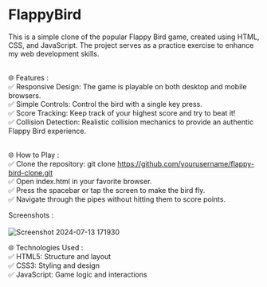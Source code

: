 # FlappyBird
This is a simple clone of the popular Flappy Bird game, created using HTML, CSS, and JavaScript. The project serves as a practice exercise to enhance my web development skills.<br /><br />

🌐 Features :<br />
    ✅ Responsive Design: The game is playable on both desktop and mobile browsers.<br />
    ✅ Simple Controls: Control the bird with a single key press.<br />
    ✅ Score Tracking: Keep track of your highest score and try to beat it!<br />
    ✅ Collision Detection: Realistic collision mechanics to provide an authentic Flappy Bird experience.<br /><br />

🌐 How to Play :<br />
    ✅ Clone the repository: git clone https://github.com/yourusername/flappy-bird-clone.git<br />
    ✅ Open index.html in your favorite browser.<br />
    ✅ Press the spacebar or tap the screen to make the bird fly.<br />
    ✅ Navigate through the pipes without hitting them to score points.<br />
    
Screenshots :<br /><br />
    ![Screenshot 2024-07-13 171930](https://github.com/user-attachments/assets/f2d2db89-40ef-4eb3-b631-3080e735525a)

🌐 Technologies Used :<br />
    ✅ HTML5: Structure and layout<br />
    ✅ CSS3: Styling and design<br />
    ✅ JavaScript: Game logic and interactions<br />
